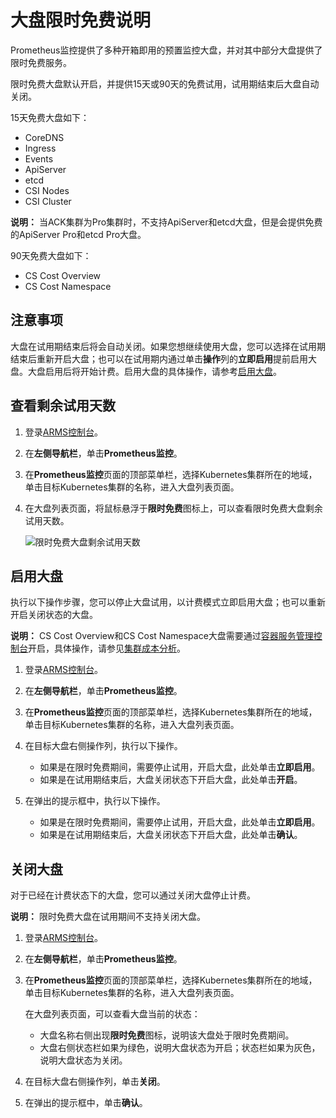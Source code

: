 # 大盘限时免费说明

Prometheus监控提供了多种开箱即用的预置监控大盘，并对其中部分大盘提供了限时免费服务。

限时免费大盘默认开启，并提供15天或90天的免费试用，试用期结束后大盘自动关闭。

15天免费大盘如下：

-   CoreDNS
-   Ingress
-   Events
-   ApiServer
-   etcd
-   CSI Nodes
-   CSI Cluster

**说明：** 当ACK集群为Pro集群时，不支持ApiServer和etcd大盘，但是会提供免费的ApiServer Pro和etcd Pro大盘。

90天免费大盘如下：

-   CS Cost Overview
-   CS Cost Namespace

## 注意事项

大盘在试用期结束后将会自动关闭。如果您想继续使用大盘，您可以选择在试用期结束后重新开启大盘；也可以在试用期内通过单击**操作**列的**立即启用**提前启用大盘。大盘启用后将开始计费。启用大盘的具体操作，请参考[启用大盘](#section_53f_pgc_hqn)。

## 查看剩余试用天数

1.  登录[ARMS控制台](https://arms-ap-southeast-1.console.aliyun.com/#/home)。

2.  在**左侧导航栏**，单击**Prometheus监控**。

3.  在**Prometheus监控**页面的顶部菜单栏，选择Kubernetes集群所在的地域，单击目标Kubernetes集群的名称，进入大盘列表页面。

4.  在大盘列表页面，将鼠标悬浮于**限时免费**图标上，可以查看限时免费大盘剩余试用天数。

    ![限时免费大盘剩余试用天数](https://static-aliyun-doc.oss-accelerate.aliyuncs.com/assets/img/zh-CN/2440221261/p274127.png)


## 启用大盘

执行以下操作步骤，您可以停止大盘试用，以计费模式立即启用大盘；也可以重新开启关闭状态的大盘。

**说明：** CS Cost Overview和CS Cost Namespace大盘需要通过[容器服务管理控制台](https://cs.console.aliyun.com)开启，具体操作，请参见[集群成本分析](/intl.zh-CN/Kubernetes集群用户指南/成本分析/集群成本分析.md)。

1.  登录[ARMS控制台](https://arms-ap-southeast-1.console.aliyun.com/#/home)。

2.  在**左侧导航栏**，单击**Prometheus监控**。

3.  在**Prometheus监控**页面的顶部菜单栏，选择Kubernetes集群所在的地域，单击目标Kubernetes集群的名称，进入大盘列表页面。

4.  在目标大盘右侧操作列，执行以下操作。

    -   如果是在限时免费期间，需要停止试用，开启大盘，此处单击**立即启用**。
    -   如果是在试用期结束后，大盘关闭状态下开启大盘，此处单击**开启**。
5.  在弹出的提示框中，执行以下操作。

    -   如果是在限时免费期间，需要停止试用，开启大盘，此处单击**立即启用**。
    -   如果是在试用期结束后，大盘关闭状态下开启大盘，此处单击**确认**。

## 关闭大盘

对于已经在计费状态下的大盘，您可以通过关闭大盘停止计费。

**说明：** 限时免费大盘在试用期间不支持关闭大盘。

1.  登录[ARMS控制台](https://arms-ap-southeast-1.console.aliyun.com/#/home)。

2.  在**左侧导航栏**，单击**Prometheus监控**。

3.  在**Prometheus监控**页面的顶部菜单栏，选择Kubernetes集群所在的地域，单击目标Kubernetes集群的名称，进入大盘列表页面。

    在大盘列表页面，可以查看大盘当前的状态：

    -   大盘名称右侧出现**限时免费**图标，说明该大盘处于限时免费期间。
    -   大盘右侧状态栏如果为绿色，说明大盘状态为开启；状态栏如果为灰色，说明大盘状态为关闭。
4.  在目标大盘右侧操作列，单击**关闭**。

5.  在弹出的提示框中，单击**确认**。


